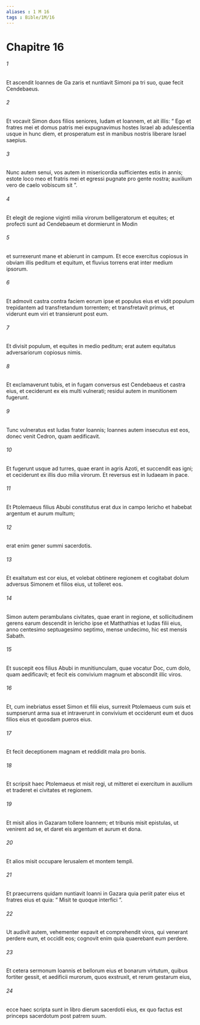 ```yaml
---
aliases : 1 M 16
tags : Bible/1M/16
---
```


# Chapitre 16

###### 1
Et ascendit Ioannes de Ga zaris et nuntiavit Simoni pa tri suo, quae fecit Cendebaeus. 
###### 2
Et vocavit Simon duos filios seniores, Iudam et Ioannem, et ait illis: “ Ego et fratres mei et domus patris mei expugnavimus hostes Israel ab adulescentia usque in hunc diem, et prosperatum est in manibus nostris liberare Israel saepius. 
###### 3
Nunc autem senui, vos autem in misericordia sufficientes estis in annis; estote loco meo et fratris mei et egressi pugnate pro gente nostra; auxilium vero de caelo vobiscum sit ”. 
###### 4
Et elegit de regione viginti milia virorum belligeratorum et equites; et profecti sunt ad Cendebaeum et dormierunt in Modin 
###### 5
et surrexerunt mane et abierunt in campum. Et ecce exercitus copiosus in obviam illis peditum et equitum, et fluvius torrens erat inter medium ipsorum. 
###### 6
Et admovit castra contra faciem eorum ipse et populus eius et vidit populum trepidantem ad transfretandum torrentem; et transfretavit primus, et viderunt eum viri et transierunt post eum. 
###### 7
Et divisit populum, et equites in medio peditum; erat autem equitatus adversariorum copiosus nimis. 
###### 8
Et exclamaverunt tubis, et in fugam conversus est Cendebaeus et castra eius, et ceciderunt ex eis multi vulnerati; residui autem in munitionem fugerunt. 
###### 9
Tunc vulneratus est Iudas frater Ioannis; Ioannes autem insecutus est eos, donec venit Cedron, quam aedificavit. 
###### 10
Et fugerunt usque ad turres, quae erant in agris Azoti, et succendit eas igni; et ceciderunt ex illis duo milia virorum. Et reversus est in Iudaeam in pace.
###### 11
Et Ptolemaeus filius Abubi constitutus erat dux in campo Iericho et habebat argentum et aurum multum; 
###### 12
erat enim gener summi sacerdotis. 
###### 13
Et exaltatum est cor eius, et volebat obtinere regionem et cogitabat dolum adversus Simonem et filios eius, ut tolleret eos. 
###### 14
Simon autem perambulans civitates, quae erant in regione, et sollicitudinem gerens earum descendit in Iericho ipse et Matthathias et Iudas filii eius, anno centesimo septuagesimo septimo, mense undecimo, hic est mensis Sabath. 
###### 15
Et suscepit eos filius Abubi in munitiunculam, quae vocatur Doc, cum dolo, quam aedificavit; et fecit eis convivium magnum et abscondit illic viros. 
###### 16
Et, cum inebriatus esset Simon et filii eius, surrexit Ptolemaeus cum suis et sumpserunt arma sua et intraverunt in convivium et occiderunt eum et duos filios eius et quosdam pueros eius. 
###### 17
Et fecit deceptionem magnam et reddidit mala pro bonis. 
###### 18
Et scripsit haec Ptolemaeus et misit regi, ut mitteret ei exercitum in auxilium et traderet ei civitates et regionem. 
###### 19
Et misit alios in Gazaram tollere Ioannem; et tribunis misit epistulas, ut venirent ad se, et daret eis argentum et aurum et dona. 
###### 20
Et alios misit occupare Ierusalem et montem templi. 
###### 21
Et praecurrens quidam nuntiavit Ioanni in Gazara quia periit pater eius et fratres eius et quia: “ Misit te quoque interfici ”. 
###### 22
Ut audivit autem, vehementer expavit et comprehendit viros, qui venerant perdere eum, et occidit eos; cognovit enim quia quaerebant eum perdere.
###### 23
Et cetera sermonum Ioannis et bellorum eius et bonarum virtutum, quibus fortiter gessit, et aedificii murorum, quos exstruxit, et rerum gestarum eius, 
###### 24
ecce haec scripta sunt in libro dierum sacerdotii eius, ex quo factus est princeps sacerdotum post patrem suum.
